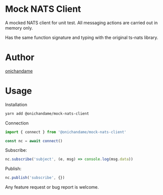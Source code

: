 # Mock NATS Client

A mocked NATS client for unit test. All messaging actions are carried out in memory only.

Has the same function signature and typing with the original ts-nats library.

# Author

[onichandame](https://onichandame.com)

# Usage

Installation

```bash
yarn add @onichandame/mock-nats-client
```

Connection

```typescript
import { connect } from '@onichandame/mock-nats-client'

const nc = await connect()
```

Subscribe:

```typescript
nc.subscribe('subject', (e, msg) => console.log(msg.data))
```

Publish:

```typescript
nc.publish('subscribe', {})
```

Any feature request or bug report is welcome.
